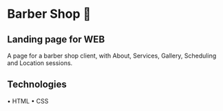 # Barber Shop :barber:

## Landing page for WEB 

A page for a barber shop client, with About, Services, Gallery, Scheduling and Location sessions.

## Technologies 
•	HTML
•	CSS

